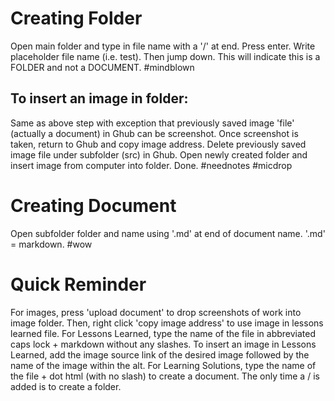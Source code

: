 <html>
 <body>
   <h1> Creating Folder </h1>
   <p> 
     Open main folder and type in file name with a '/' at end. Press enter. 
     Write placeholder file name (i.e. test). Then jump down. This will 
     indicate this is a FOLDER and not a DOCUMENT. #mindblown
  </p>
  <h2>
   To insert an image in folder: </h2>
     <p> Same as above step with exception that previously saved image 'file'
     (actually a document) in Ghub can be screenshot. Once screenshot is 
     taken, return to Ghub and copy image address. Delete previously 
     saved image file under subfolder (src) in Ghub. Open newly created folder 
     and insert image from computer into folder. Done. 
     #neednotes #micdrop
  </p>
  <h1> Creating Document</h1>
  <p>
     Open subfolder folder and name using '.md' at end of document name. 
    '.md' = markdown. #wow
  <h1>Quick Reminder</h1>
  <p>
   For images, press 'upload document' to drop screenshots of work into 
   image folder. Then, right click 'copy image address' to use image in 
   lessons learned file. For Lessons Learned, type the name of the file
   in abbreviated caps lock + markdown without any slashes. To insert an
   image in Lessons Learned, add the image source link of the desired
   image followed by the name of the image within the alt. For Learning
   Solutions, type the name of the file + dot html (with no slash) to
   create a document. The only time a / is added is to create a folder. 
  </p>
  </body>
</html>
